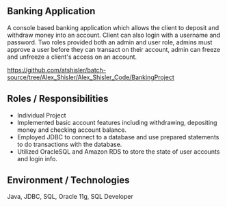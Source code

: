 ## **Banking Application**
  A console based banking application which allows the client to deposit and withdraw money into an account.  Client can also login with a username and password. Two roles provided both an admin and user role, admins must approve a user before they can transact on their account, admin can freeze and unfreeze a client's access on an account.
  
https://github.com/atshisler/batch-source/tree/Alex_Shisler/Alex_Shisler_Code/BankingProject  
  
## **Roles / Responsibilities**
- Individual Project
- Implemented basic account features including withdrawing, depositing money and checking account balance.
- Employed JDBC to connect to a database and use prepared statements to do transactions with the database.
- Utilized OracleSQL and Amazon RDS to store the state of user accounts and login info.

## **Environment / Technologies**
Java, JDBC, SQL, Oracle 11g, SQL Developer
  
